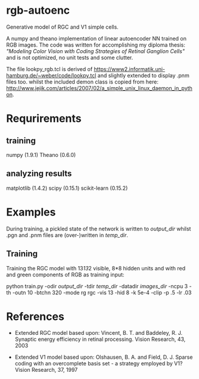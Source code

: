 # rgb-autoenc
Generative model of RGC and V1 simple cells. 

A numpy and theano implementation of linear autoencoder NN trained on RGB images.
The code was written for accomplishing my diploma thesis:
*"Modeling Color Vision with Coding Strategies of Retinal Ganglion Cells"*
and is not optimized, no unit tests and some clutter.

The file lookpy_rgb.tcl is derived of https://www2.informatik.uni-hamburg.de/~weber/code/lookpy.tcl and slightly extended to display .pnm files too.
whilst the included demon class is copied from here: http://www.jejik.com/articles/2007/02/a_simple_unix_linux_daemon_in_python.


# Requrirements
## training
numpy (1.9.1)
Theano (0.6.0)
## analyzing results
matplotlib (1.4.2)
scipy (0.15.1)
scikit-learn (0.15.2)

# Examples
During training, a pickled state of the network is written to *output_dir* whilst .pgn and .pnm files are (over-)written in *temp_dir*.

## Training
Training the RGC model with 13*13*2 visible, 8*8 hidden units and with red and green components of RGB as training input:

python train.py -odir *output_dir* -tdir *temp_dir* -datadir *images_dir* -ncpu 3 -th -outn 10 -btchn 320 -mode rg    rgc   -vis 13 -hid 8  -k 5e-4 -clip -p .5 -lr .03





# References
* Extended RGC model based upon:
Vincent, B. T. and Baddeley, R. J. 
Synaptic energy efficiency in retinal processing. Vision Research, 43, 2003

* Extended V1 model based upon:
Olshausen, B. A. and Field, D. J. 
Sparse coding with an overcomplete basis set - a strategy employed by V1? Vision Research, 37, 1997


